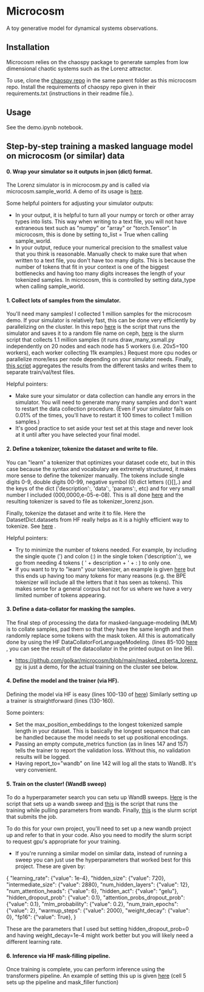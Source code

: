 # Microcosm
A toy generative model for dynamical systems observations.

## Installation

Microcosm relies on the chaospy package to generate samples from low dimensional chaotic systems such as the Lorenz attractor. 

To use, clone the [chaospy repo](https://github.com/hukenovs/chaospy) in the same parent folder as this microcosm repo. Install the requirements of chaospy repo given in their requirements.txt (instructions in their readme file.).


## Usage
See the demo.ipynb notebook.

## Step-by-step training a masked language model on microcosm (or similar) data


#### 0. Wrap your simulator so it outputs in json (dict) format. 

The Lorenz simulator is in microcosm.py and is called via microcosm.sample_world. A demo of its usage is [here](https://github.com/golkar/microcosm/blob/main/demo.ipynb). 

Some helpful pointers for adjusting your simulator outputs:

* In your output, it is helpful to turn all your numpy or torch or other array types into lists. This way when writing to a text file, you will not have extraneous text such as "numpy" or "array" or "torch.Tensor". In microcosm, this is done by setting to_list = True when calling sample_world.
* In your output, reduce your numerical precision to the smallest value that you think is reasonable. Manually check to make sure that when written to a text file, you don't have too many digits. This is because the number of tokens that fit in your context is one of the biggest bottlenecks and having too many digits increases the length of your tokenized samples. In microcosm, this is controlled by setting data_type when calling sample_world.

#### 1. Collect lots of samples from the simulator.

You'll need many samples! I collected 1 million samples for the microcosm demo. If your simulator is relatively fast, this can be done very efficiently by parallelizing on the cluster. In this repo [here](https://github.com/golkar/microcosm/blob/main/draw_many_xsmall.py) is the script that runs the simulator and saves it to a random file name on ceph, [here](https://github.com/golkar/microcosm/blob/main/seqdraw_xsmall_script) is the slurm script that collects 1.1 million samples (it runs draw_many_xsmall.py independently on 20 nodes and each node has 5 workers (i.e. 20x5=100 workers), each worker collecting 11k examples.) Request more cpu nodes or parallelize more/less per node depending on your simulator needs. Finally, [this script](https://github.com/golkar/microcosm/blob/main/aggregating_savefiles.py) aggregates the results from the different tasks and writes them to separate train/val/test files. 

Helpful pointers:

* Make sure your simulator or data collection can handle any errors in the simulator. You will need to generate many many samples and don't want to restart the data collection procedure. (Even if your simulator fails on 0.01% of the times, you'll have to restart it 100 times to collect 1 million samples.) 
* It's good practice to set aside your test set at this stage and never look at it until after you have selected your final model.

#### 2. Define a tokenizer, tokenize the dataset and write to file.

You can "learn" a tokenizer that optimizes your dataset code etc, but in this case because the syntax and vocabulary are extremely structured, it makes more sense to define the tokenizer manually. The tokens include single digits 0-9, double digits 00-99, negative symbol (0) dict letters ({}[],.) and the keys of the dict ('description':, 'data':, 'params':, etc) and for very small number I included (000,0000,e-05-e-08). This is all done [here](https://github.com/golkar/microcosm/blob/main/tokenizer_lorenz.py) and the resulting tokenizer is saved to file as tokenizer_lorenz.json.

Finally, tokenize the dataset and write it to file. Here the DatasetDict.datasets from HF really helps as it is a highly efficient way to tokenize. See [here](https://github.com/golkar/microcosm/blob/main/tokenize_dataset.py) . 

Helpful pointers:
* Try to minimize the number of tokens needed. For example, by including the single quote (') and colon (:) in the single token ('description':), we go from needing 4 tokens ( ' + description + ' + : ) to only one.
* If you want to try to "learn" your tokenizer, an example is given [here](https://github.com/golkar/microcosm/blob/main/tokenizer_lorenz_trained.py)  but this ends up having too many tokens for many reasons (e.g. the BPE tokenizer will include all the letters that it has seen as tokens). This makes sense for a general corpus but not for us where we have a very limited number of tokens appearing. 

#### 3. Define a data-collator for masking the samples.

The final step of processing the data for masked-language-modeling (MLM) is to collate samples, pad them so that they have the same length and then randomly replace some tokens with the mask token. All this is automatically done by using the HF DataCollatorForLanguageModeling. (lines 85-100 [here](https://github.com/golkar/microcosm/blob/main/masked_roberta_lorenz.py)  , you can see the result of the datacollator in the printed output on line 96). 

* https://github.com/golkar/microcosm/blob/main/masked_roberta_lorenz.py is just a demo, for the actual training on the cluster see below.

#### 4. Define the model and the trainer (via HF).

Defining the model via HF is easy (lines 100-130 of [here](https://github.com/golkar/microcosm/blob/main/masked_roberta_lorenz.py)) Similarly setting up a trainer is straightforward (lines (130-160).

Some pointers:
* Set the max_position_embeddings to the longest tokenized sample length in your dataset. This is basically the longest sequence that can be handled because the model needs to set up positional encodings.
* Passing an empty compute_metrics function (as in lines 147 and 157) tells the trainer to report the validation loss. Without this, no validation results will be logged. 
* Having report_to="wandb" on line 142 will log all the  stats to WandB. It's very convenient. 

#### 5. Train on the cluster! (WandB sweep)

To do a hyperparameter search you can setu up WandB sweeps. [Here](https://github.com/golkar/microcosm/blob/main/mroberta_xslorenz_sweep_setup.py) is the script that sets up a wandb sweep and [this](https://github.com/golkar/microcosm/blob/main/mroberta_xslorenz_sweep_agent.py) is the script that runs the training while pulling parameters from wandb.  Finally, [this](https://github.com/golkar/microcosm/blob/main/script_xslorenz_mroberta_agent) is the slurm script that submits the job. 

To do this for your own project, you'll need to set up a new wandb project up and refer to that in your code. Also you need to modify the slurm script to request gpu's appropriate for your training.

* If you're running a similar model on similar data, instead of running a sweep you can just use the hyperparameters that worked best for this project. These are given by:

{
    "learning_rate": {"value": 1e-4},
    "hidden_size": {"value": 720},  
    "intermediate_size": {"value": 2880},
    "num_hidden_layers": {"value": 12},
    "num_attention_heads": {"value": 6},
    "hidden_act": {"value": "gelu"},
    "hidden_dropout_prob": {"value": 0.1},
    "attention_probs_dropout_prob": {"value": 0.1},
    "mlm_probability": {"value": 0.2},
    "num_train_epochs": {"value": 2},
    "warmup_steps": {"value": 2000},
    "weight_decay": {"value": 0},
    "fp16": {"value": True},
}

These are the parameters that I used but setting hidden_dropout_prob=0 and having weight_decay=1e-4 might work better but you will likely need a different learning rate. 

#### 6. Inference via HF mask-filling pipeline.

Once training is complete, you can perform inference using the transformers pipeline. An example of setting this up is given [here](https://github.com/golkar/microcosm/blob/main/xslorenz_mroberta_results_chkpt500000.ipynb) (cell 5 sets up the pipeline and mask_filler function)

